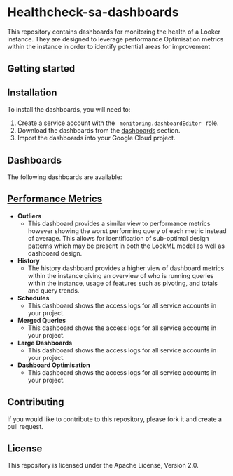 
# Healthcheck-sa-dashboards

This repository contains dashboards for monitoring the health of a Looker instance. They are designed to leverage performance Optimisation metrics within the instance in order to identify potential areas for improvement




## Getting started


## Installation

To install the dashboards, you will need to:

1. Create a service account with the `  monitoring.dashboardEditor  ` role.
2. Download the dashboards from the [dashboards](#dashboards) section.
3. Import the dashboards into your Google Cloud project.

## Dashboards

The following dashboards are available:

## [Performance Metrics](//documentation/performance_metrics.md)
 
* **Outliers**
    * This dashboard provides a similar view to performance metrics however showing the worst performing query of each metric instead of average. This allows for identification of sub-optimal design patterns which may be present in both the LookML model as well as dashboard design.   
* **History**
    * The history dashboard provides a higher view of dashboard metrics within the instance giving an overview of who is running queries within the instance, usage of features such as pivoting, and totals and query trends. 
* **Schedules**
    * This dashboard shows the access logs for all service accounts in your project.
* **Merged Queries**
    * This dashboard shows the access logs for all service accounts in your project.
* **Large Dashboards**
    * This dashboard shows the access logs for all service accounts in your project.
* **Dashboard Optimisation**
    * This dashboard shows the access logs for all service accounts in your project.


## Contributing

If you would like to contribute to this repository, please fork it and create a pull request.

## License

This repository is licensed under the Apache License, Version 2.0.